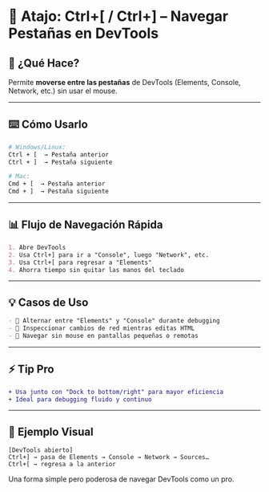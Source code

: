 
# 🧭 Atajo: Ctrl+[ / Ctrl+] – Navegar Pestañas en DevTools

## 📌 ¿Qué Hace?
Permite **moverse entre las pestañas** de DevTools (Elements, Console, Network, etc.) sin usar el mouse.

---

## ⌨️ Cómo Usarlo
```bash
# Windows/Linux:
Ctrl + [  → Pestaña anterior
Ctrl + ]  → Pestaña siguiente

# Mac:
Cmd + [  → Pestaña anterior
Cmd + ]  → Pestaña siguiente
```

---

## 📊 Flujo de Navegación Rápida
```markdown
1. Abre DevTools
2. Usa Ctrl+] para ir a "Console", luego "Network", etc.
3. Usa Ctrl+[ para regresar a "Elements"
4. Ahorra tiempo sin quitar las manos del teclado
```

---

## 💡 Casos de Uso
```markdown
- 🔄 Alternar entre "Elements" y "Console" durante debugging
- 🧪 Inspeccionar cambios de red mientras editas HTML
- 🧰 Navegar sin mouse en pantallas pequeñas o remotas
```

---

## ⚡ Tip Pro
```diff
+ Usa junto con "Dock to bottom/right" para mayor eficiencia
+ Ideal para debugging fluido y continuo
```

---

## 🧪 Ejemplo Visual
```plaintext
[DevTools abierto]
Ctrl+] → pasa de Elements → Console → Network → Sources…
Ctrl+[ → regresa a la anterior
```

Una forma simple pero poderosa de navegar DevTools como un pro.
